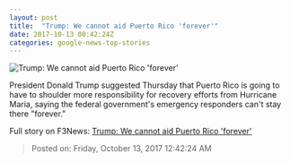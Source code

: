 ```yaml
---
layout: post
title:  "Trump: We cannot aid Puerto Rico 'forever'"
date: 2017-10-13 00:42:24Z
categories: google-news-top-stories
---
```


![Trump: We cannot aid Puerto Rico 'forever'](http://i2.cdn.cnn.com/cnnnext/dam/assets/171010082026-trump-today-super-tease.jpg)

President Donald Trump suggested Thursday that Puerto Rico is going to have to shoulder more responsibility for recovery efforts from Hurricane Maria, saying the federal government's emergency responders can't stay there "forever."


Full story on F3News: [Trump: We cannot aid Puerto Rico 'forever'](http://www.f3nws.com/n/eSkT3G)

> Posted on: Friday, October 13, 2017 12:42:24 AM
